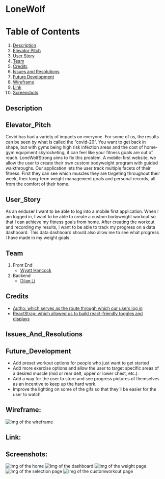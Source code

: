 # LoneWolf

# Table of Contents
1. [Description](#Description)
2. [Elevator Pitch](#Elevator_Pitch)
3. [User Story](#User_Story)
4. [Team](#Team)
5. [Credits](#Credits)
6. [Issues and Resolutions](#Issues_And_Resolutions)
7. [Future Development](#Future_Development)
8. [Wireframe](#Wireframe)
9. [Link](#Link)
10. [Screenshots](#Screenshots)

## Description 


## Elevator_Pitch
Covid has had a variety of impacts on everyone. For some of us, the results can be seen by what is called the “covid-20”. You want to get back in shape, but with gyms being high risk infection areas and the cost of home-gym equipment skyrocketing, it can feel like your fitness goals are out of reach. LoneWolfStrong aims to fix this problem. A mobile-first website, we allow the user to create their own custom bodyweight program with guided walkthroughs. Our application lets the user track multiple facets of their fitness. First they can see which muscles they are targeting throughout their week, their long-term weight management goals and personal records, all from the comfort of their home.

## User_Story 
As an enduser
I want to be able to log into a mobile first application. 
When I am logged in, I want to be able to create a custom bodyweight workout so that I can achieve my fitness goals from home. After creating the workout and recording my results, I want to be able to track my progress on a data dashboard. This data dashboard should also allow me to see what progress I have made in my weight goals. 


## Team
1. Front End 
    * [Wyatt Hancock](https://github.com/corvus-cyber)  
2. Backend
    * [Dilan Li](https://github.com/DilanLi)



## Credits 
- [Autho: which serves as the route through which our users log in](https://auth0.com/)
- [ReactStrap: which allowed us to build react-friendly toggles and displays](https://reactstrap.github.io/)

## Issues_And_Resolutions 


## Future_Development
* Add preset workout options for people who just want to get started
* Add more exercise options and allow the user to target specific areas of a desired muscle (mid or rear delt, upper or lower chest, etc.).
* Add a way for the user to store and see progress pictures of themselves as an incentive to keep up the hard work. 
* Improve the lighting on some of the gifs so that they’ll be easier for the user to watch 


## Wireframe:
![Img of the wireframe](./client/public/assets/images/wireframe.png)

## Link: 

## Screenshots: 
![Img of the home](./client/public/assets/screenshots/home.png)
![Img of the dashboard](./client/public/assets/screenshots/datadashboard.png)
![Img of the weight page](./client/public/assets/screenshots/weight.png)
![Img of the selection page](./client/public/assets/screenshots/choose.png)
![Img of the customworkout page](./client/public/assets/screenshots/customworkout.png)